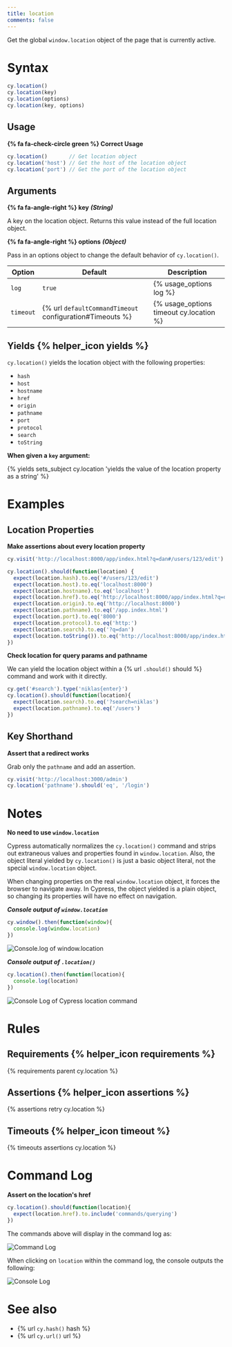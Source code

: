 ```yaml
---
title: location
comments: false
---
```


Get the global `window.location` object of the page that is currently active.

# Syntax

```javascript
cy.location()
cy.location(key)
cy.location(options)
cy.location(key, options)
```

## Usage

**{% fa fa-check-circle green %} Correct Usage**

```javascript
cy.location()       // Get location object
cy.location('host') // Get the host of the location object
cy.location('port') // Get the port of the location object
```

## Arguments

**{% fa fa-angle-right %} key** ***(String)***

A key on the location object. Returns this value instead of the full location object.

**{% fa fa-angle-right %} options** ***(Object)***

Pass in an options object to change the default behavior of `cy.location()`.

Option | Default | Description
--- | --- | ---
`log` | `true` | {% usage_options log %}
`timeout` | {% url `defaultCommandTimeout` configuration#Timeouts %} | {% usage_options timeout cy.location %}

## Yields {% helper_icon yields %}

`cy.location()` yields the location object with the following properties:

- `hash`
- `host`
- `hostname`
- `href`
- `origin`
- `pathname`
- `port`
- `protocol`
- `search`
- `toString`

**When given a `key` argument:**

{% yields sets_subject cy.location 'yields the value of the location property as a string' %}

# Examples

## Location Properties

**Make assertions about every location property**

```javascript
cy.visit('http://localhost:8000/app/index.html?q=dan#/users/123/edit')

cy.location().should(function(location) {
  expect(location.hash).to.eq('#/users/123/edit')
  expect(location.host).to.eq('localhost:8000')
  expect(location.hostname).to.eq('localhost')
  expect(location.href).to.eq('http://localhost:8000/app/index.html?q=dan#/users/123/edit')
  expect(location.origin).to.eq('http://localhost:8000')
  expect(location.pathname).to.eq('/app.index.html')
  expect(location.port).to.eq('8000')
  expect(location.protocol).to.eq('http:')
  expect(location.search).to.eq('?q=dan')
  expect(location.toString()).to.eq('http://localhost:8000/app/index.html?q=brian#/users/123/edit')
})
```

**Check location for query params and pathname**

We can yield the location object within a {% url `.should()` should %} command and work with it directly.

```javascript
cy.get('#search').type('niklas{enter}')
cy.location().should(function(location){
  expect(location.search).to.eq('?search=niklas')
  expect(location.pathname).to.eq('/users')
})
```

## Key Shorthand

**Assert that a redirect works**

Grab only the `pathname` and add an assertion.

```javascript
cy.visit('http://localhost:3000/admin')
cy.location('pathname').should('eq', '/login')
```

# Notes

**No need to use `window.location`**

Cypress automatically normalizes the `cy.location()` command and strips out extraneous values and properties found in `window.location`. Also, the object literal yielded by `cy.location()` is just a basic object literal, not the special `window.location` object.

When changing properties on the real `window.location` object, it forces the browser to navigate away. In Cypress, the object yielded is a plain object, so changing its properties will have no effect on navigation.

***Console output of `window.location`***

```javascript
cy.window().then(function(window){
  console.log(window.location)
})
```

![Console.log of window.location](/img/api/location/window-location-object-printed-in-console-log.png)

***Console output of `.location()`***

```javascript
cy.location().then(function(location){
  console.log(location)
})
```

![Console Log of Cypress location command](/img/api/location/special-cypress-location-object-logged-in-console-output.png)

# Rules

## Requirements {% helper_icon requirements %}

{% requirements parent cy.location %}

## Assertions {% helper_icon assertions %}

{% assertions retry cy.location %}

## Timeouts {% helper_icon timeout %}

{% timeouts assertions cy.location %}

# Command Log

**Assert on the location's href**

```javascript
cy.location().should(function(location){
  expect(location.href).to.include('commands/querying')
})
```

The commands above will display in the command log as:

![Command Log](/img/api/location/make-assertion-about-location-url-in-tests.png)

When clicking on `location` within the command log, the console outputs the following:

![Console Log](/img/api/location/location-object-in-console-log.png)

# See also

- {% url `cy.hash()` hash %}
- {% url `cy.url()` url %}
